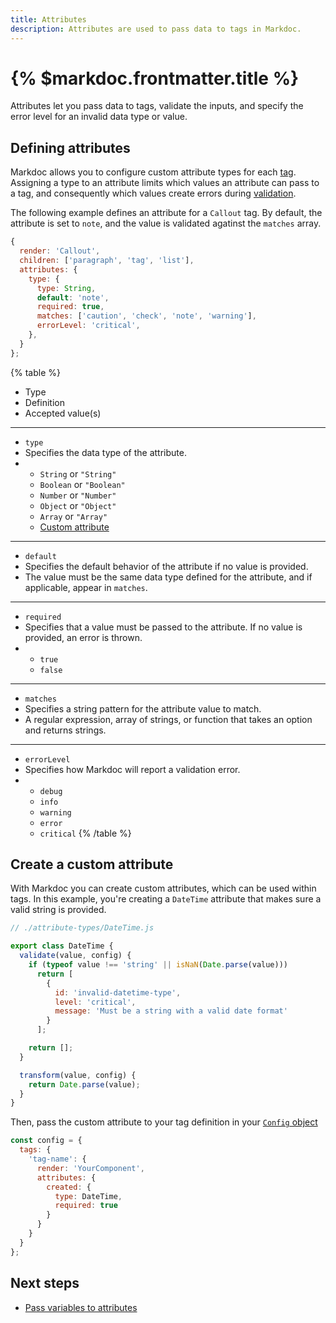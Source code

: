 ```yaml
---
title: Attributes
description: Attributes are used to pass data to tags in Markdoc.
---
```


# {% $markdoc.frontmatter.title %}

Attributes let you pass data to tags, validate the inputs, and specify the error level for an invalid data type or value.

## Defining attributes

Markdoc allows you to configure custom attribute types for each [tag](/docs/tags). Assigning a type to an attribute limits which values an attribute can pass to a tag, and consequently which values create errors during [validation](/docs/validation). 

The following example defines an attribute for a `Callout` tag. By default, the attribute is set to `note`, and the value is validated agatinst the `matches` array. 

```js
{
  render: 'Callout',
  children: ['paragraph', 'tag', 'list'],
  attributes: {
    type: {
      type: String,
      default: 'note',
      required: true,
      matches: ['caution', 'check', 'note', 'warning'],
      errorLevel: 'critical',
    },
  }
};
```

{% table %}
* Type
* Definition
* Accepted value(s)
---
* `type`
* Specifies the data type of the attribute.
* * `String` or `"String"`
  * `Boolean` or `"Boolean"`
  * `Number` or `"Number"`
  * `Object` or `"Object"`
  * `Array` or `"Array"`
  * [Custom attribute](#create-a-custom-attribute)
---
* `default`
* Specifies the default behavior of the attribute if no value is provided. 
* The value must be the same data type defined for the attribute, and if applicable, appear in `matches`.
---
* `required`
* Specifies that a value must be passed to the attribute. If no value is provided, an error is thrown.
* * `true`
  * `false` 
---
* `matches`
* Specifies a string pattern for the attribute value to match.
* A regular expression, array of strings, or function that takes an option and returns strings.  
---
* `errorLevel`
* Specifies how Markdoc will report a validation error.
* * `debug` 
  * `info`
  * `warning`
  * `error`
  * `critical`
{% /table %}

## Create a custom attribute

With Markdoc you can create custom attributes, which can be used within tags. In this example, you're creating a `DateTime` attribute that makes sure a valid string is provided.

```js
// ./attribute-types/DateTime.js

export class DateTime {
  validate(value, config) {
    if (typeof value !== 'string' || isNaN(Date.parse(value)))
      return [
        {
          id: 'invalid-datetime-type',
          level: 'critical',
          message: 'Must be a string with a valid date format'
        }
      ];

    return [];
  }

  transform(value, config) {
    return Date.parse(value);
  }
}
```

Then, pass the custom attribute to your tag definition in your [`Config` object](/docs/config)

```js
const config = {
  tags: {
    'tag-name': {
      render: 'YourComponent',
      attributes: {
        created: {
          type: DateTime,
          required: true
        }
      }
    }
  }
};
```

## Next steps

- [Pass variables to attributes](/docs/variables)
